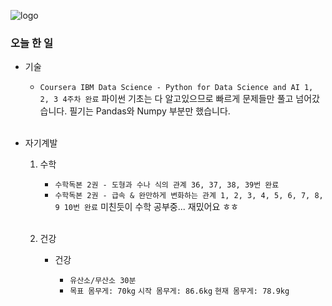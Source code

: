 ![logo](https://user-images.githubusercontent.com/61633137/102871498-daf6a800-4481-11eb-9c82-13601f4f8e32.png)

### 오늘 한 일

- 기술
  - `Coursera IBM Data Science - Python for Data Science and AI 1, 2, 3 4주차 완료`
    파이썬 기초는 다 알고있으므로 빠르게 문제들만 풀고 넘어갔습니다.
  필기는 Pandas와 Numpy 부분만 했습니다.
  
  <br>
  
- 자기계발

  1. 수학

     - `수학독본 2권 - 도형과 수나 식의 관계 36, 37, 38, 39번 완료`
     - `수학독본 2권 - 급속 & 완만하게 변화하는 관계 1, 2, 3, 4, 5, 6, 7, 8, 9 10번 완료`
       미친듯이 수학 공부중... 재밌어요 ㅎㅎ

     <br>

  2. 건강

     - 건강

       - `유산소/무산소 30분`
       - `목표 몸무게: 70kg`
         `시작 몸무게: 86.6kg`
         `현재 몸무게: 78.9kg`
     
     <br>


